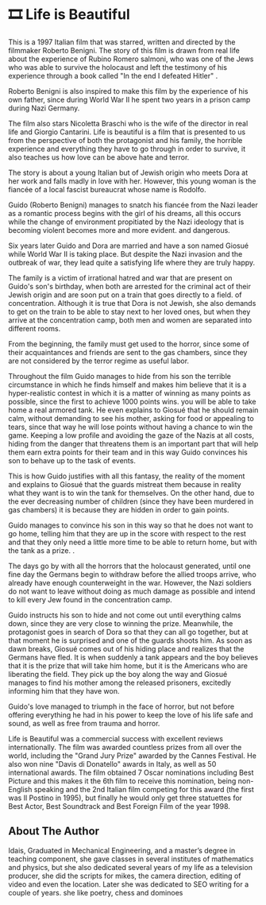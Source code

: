 # 🎞️ Life is Beautiful

This is a 1997 Italian film that was starred, written and directed by the filmmaker Roberto Benigni. The story of this film is drawn from real life about the experience of Rubino Romero salmoni, who was one of the Jews who was able to survive the holocaust and left the testimony of his experience through a book called "In the end I defeated Hitler" .

Roberto Benigni is also inspired to make this film by the experience of his own father, since during World War II he spent two years in a prison camp during Nazi Germany.

The film also stars Nicoletta Braschi who is the wife of the director in real life and Giorgio Cantarini. Life is beautiful is a film that is presented to us from the perspective of both the protagonist and his family, the horrible experience and everything they have to go through in order to survive, it also teaches us how love can be above hate and terror.

The story is about a young Italian but of Jewish origin who meets Dora at her work and falls madly in love with her. However, this young woman is the fiancée of a local fascist bureaucrat whose name is Rodolfo.

Guido (Roberto Benigni) manages to snatch his fiancée from the Nazi leader as a romantic process begins with the girl of his dreams, all this occurs while the change of environment propitiated by the Nazi ideology that is becoming violent becomes more and more evident. and dangerous.

Six years later Guido and Dora are married and have a son named Giosué while World War II is taking place. But despite the Nazi invasion and the outbreak of war, they lead quite a satisfying life where they are truly happy.

The family is a victim of irrational hatred and war that are present on Guido's son's birthday, when both are arrested for the criminal act of their Jewish origin and are soon put on a train that goes directly to a field. of concentration. Although it is true that Dora is not Jewish, she also demands to get on the train to be able to stay next to her loved ones, but when they arrive at the concentration camp, both men and women are separated into different rooms.

From the beginning, the family must get used to the horror, since some of their acquaintances and friends are sent to the gas chambers, since they are not considered by the terror regime as useful labor.

Throughout the film Guido manages to hide from his son the terrible circumstance in which he finds himself and makes him believe that it is a hyper-realistic contest in which it is a matter of winning as many points as possible, since the first to achieve 1000 points wins. you will be able to take home a real armored tank. He even explains to Giosué that he should remain calm, without demanding to see his mother, asking for food or appealing to tears, since that way he will lose points without having a chance to win the game. Keeping a low profile and avoiding the gaze of the Nazis at all costs, hiding from the danger that threatens them is an important part that will help them earn extra points for their team and in this way Guido convinces his son to behave up to the task of events.

This is how Guido justifies with all this fantasy, the reality of the moment and explains to Giosué that the guards mistreat them because in reality what they want is to win the tank for themselves. On the other hand, due to the ever decreasing number of children (since they have been murdered in gas chambers) it is because they are hidden in order to gain points.

Guido manages to convince his son in this way so that he does not want to go home, telling him that they are up in the score with respect to the rest and that they only need a little more time to be able to return home, but with the tank as a prize. .

The days go by with all the horrors that the holocaust generated, until one fine day the Germans begin to withdraw before the allied troops arrive, who already have enough counterweight in the war. However, the Nazi soldiers do not want to leave without doing as much damage as possible and intend to kill every Jew found in the concentration camp.

Guido instructs his son to hide and not come out until everything calms down, since they are very close to winning the prize. Meanwhile, the protagonist goes in search of Dora so that they can all go together, but at that moment he is surprised and one of the guards shoots him. As soon as dawn breaks, Giosué comes out of his hiding place and realizes that the Germans have fled. It is when suddenly a tank appears and the boy believes that it is the prize that will take him home, but it is the Americans who are liberating the field. They pick up the boy along the way and Giosué manages to find his mother among the released prisoners, excitedly informing him that they have won.

Guido's love managed to triumph in the face of horror, but not before offering everything he had in his power to keep the love of his life safe and sound, as well as free from trauma and horror.

Life is Beautiful was a commercial success with excellent reviews internationally. The film was awarded countless prizes from all over the world, including the "Grand Jury Prize" awarded by the Cannes Festival. He also won nine "Davis di Donatello" awards in Italy, as well as 50 international awards. The film obtained 7 Oscar nominations including Best Picture and this makes it the 6th film to receive this nomination, being non-English speaking and the 2nd Italian film competing for this award (the first was Il Postino in 1995), but finally he would only get three statuettes for Best Actor, Best Soundtrack and Best Foreign Film of the year 1998.

## About The Author

Idais, Graduated in Mechanical Engineering, and a master’s degree in teaching component, she gave classes in several institutes of mathematics and physics, but she also dedicated several years of my life as a television producer, she did the scripts for mikes, the camera direction, editing of video and even the location. Later she was dedicated to SEO writing for a couple of years. she like poetry, chess and dominoes
